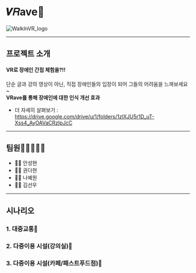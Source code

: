 # 𝑽𝑅ave🥽     
![WalkInVR_logo](https://user-images.githubusercontent.com/80326384/125542505-6b82885d-0f27-41d8-a784-d4659445b225.jpg)   
 ***
## 프로젝트 소개   
#### VR로 장애인 간접 체험을?!!   
단순 글과 강의 영상이 아닌, 직접 장애인들의 입장이 되어 그들의 어려움을 느껴보세요~   
**VRave를 통해 장애인에 대한 인식 개선 효과**   
* 더 자세히 살펴보기 : <https://drive.google.com/drive/u/1/folders/1zlXJU5r1D_uT-Xss4_AyOAVaCRzIpJcC>
***
## 팀원👩🏻‍🤝‍👨🏼
* 🧑‍💻 안성현
* 👩‍💻 권다현
* 👩‍💻 나예원
* 🧑‍💻 김선우
***
## 시나리오  
### 1. 대중교통🚌
### 2. 다중이용 시설(강의실)🏫
### 3. 다중이용 시설(카페/패스트푸드점)🍔
